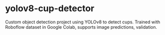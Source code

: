# yolov8-cup-detector
Custom object detection project using YOLOv8 to detect cups. Trained with Roboflow dataset in Google Colab, supports image predictions, validation.

